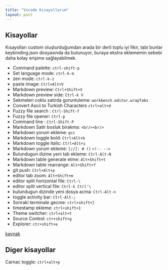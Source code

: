 ```yaml
---
title: "Vscode Kısayollarım"
layout: post
---
```


## Kisayollar

Kısayolları custom oluşturduğumdan arada bir derli toplu iyi fikir, tabi bunlar keybinding.json dosyasında da bulunuyor, buraya ekstra eklememin sebebi daha kolay erişime sağlayabilmek.

* Command palette: `ctrl-shift-p`
* Set language mode: `ctrl-k-m`
* zen mode: `ctrl-k-z`
* paste image: `Ctrl+Alt+V`
* Markdown preview: `Ctrl+Shift+V`
* Markdown preview side: `Ctrl-k V`
* Sekmeleri coklu satirda goruntuleme: `workbench.editor.wrapTabs`
* Convert Ascii to Turkish Characters `ctrl+alt+d`
* Fuzzy file search : `Ctrl-Shift-f`
* Fuzzy file opener: `Ctrl-p`
* Command line : `Ctrl-Shift-P`
* Markdown Satir bosluk birakma: `<br/><br/>`
* Markdown yorum ekleme: `gcc`
* Markdown toggle bold: `Ctrl+Alt+b`
* Markdown toggle italic: `Ctrl+Alt+i`
* Markdown yorum ekleme: `[//]: # ()` `<!-- -->`
* Bulundugun dizine yeni tab ekleme: `Ctrl-Alt-N`
* Markdown table generate etme: `Alt+Shift+t`
* Markdown table rearrange: `Alt+Shift+f`
* git push: `Ctrl+Alt+p`
* editor tab zoom: `Alt+Shift+m`
* editor split horizontal file: `Ctrl-\`
* editor split vertical file: `Ctrl-k Ctrl'\`
* bulundugun dizinde yeni dosya acma: `Ctrl-Alt-n`
* toggle activity bar: `Ctrl-Alt-;`
* Sonraki terminale gecme: `ctrl+shift+]`
* timestamp ekleme: `ctrl+shift+I`
* Theme switcher: `ctrl+alt+t`
* Source Control: `ctr+shift+g`
* Explorer: `ctr+shift+e`

[kaynak](https://github.com/yzhang-gh/vscode-markdown#keyboard-shortcuts-1)

## Diger kisayollar

Carnac toggle: `ctrl+alt+p`
